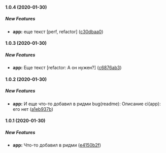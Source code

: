 #### 1.0.4 (2020-01-30)

##### New Features

* **app:**  еще текст [perf, refactor] ([c30dbaa0](https://github.com/maks1db/changelog_test/commit/c30dbaa0b4a3d8dde94155832d2d21452dac4670))

#### 1.0.3 (2020-01-30)

##### New Features

* **app:**  Еще текст [refactor: А он нужен?] ([c6876ab3](https://github.com/maks1db/changelog_test/commit/c6876ab379dceb68e989921762f9dc4da856f318))

#### 1.0.2 (2020-01-30)

##### New Features

* **app:**  И еще что-то добавил в ридми bug(readme): Описание ci(app): его нет ([a1eb937b](https://github.com/maks1db/changelog_test/commit/a1eb937b0519baad38fbbeaa7c45cf47ae8afdb8))

#### 1.0.1 (2020-01-30)

##### New Features

* **app:**  Что-то добавил в ридми ([e4150b2f](https://github.com/maks1db/changelog_test/commit/e4150b2f8a917835d79e6c27ab9d1830350445a6))

